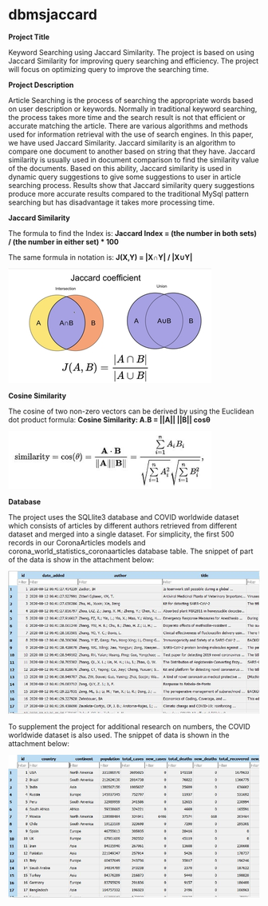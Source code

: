 # dbmsjaccard

**Project Title**

Keyword Searching using Jaccard Similarity. The project is based on using Jaccard Similarity for improving query searching and efficiency. The project will focus on optimizing query to improve the searching time.

**Project Description**

Article Searching is the process of searching the appropriate words based on user description or keywords. Normally in traditional keyword searching, the process takes more time and the search result is not that efficient or accurate matching the article. There are various algorithms and methods used for information retrieval with the use of search engines. In this paper, we have used Jaccard Similarity. 
Jaccard similarity is an algorithm to compare one document to another based on string that they have. Jaccard similarity is usually used in document comparison to find the similarity value of the documents. Based on this ability, Jaccard similarity is used in dynamic query suggestions to give some suggestions to user in article searching process. Results show that Jaccard similarity query suggestions produce more accurate results compared to the traditional MySql pattern searching but has disadvantage it takes more processing time.

**Jaccard Similarity**

The formula to find the Index is:
**Jaccard Index = (the number in both sets) / (the number in either set) * 100**

The same formula in notation is:
**J(X,Y) = |X∩Y| / |X∪Y|**

![Formula](jaccardsimilarity/static/images/maxresdefault.jpg)

**Cosine Similarity**

The cosine of two non-zero vectors can be derived by using the Euclidean dot product formula:
**Cosine Similarity: A.B = ||A|| ||B|| cosθ**

![Formula](jaccardsimilarity/static/images/cosine.JPG)


**Database**

The project uses the SQLlite3 database and COVID worldwide dataset which consists of articles by different authors retrieved from different dataset and merged into a single dataset. For simplicity, the first 500 records in our CoronaArticles models and corona_world_statistics_coronaarticles database table. The snippet of part of the data is show in the attachment below:

![Formula](jaccardsimilarity/static/images/article_dataset_preview.JPG)


To supplement the project for additional research on numbers, the COVID worldwide dataset is also used. The snippet of data is shown in the attachment below:

![Formula](jaccardsimilarity/static/images/datasetpreview.JPG)
